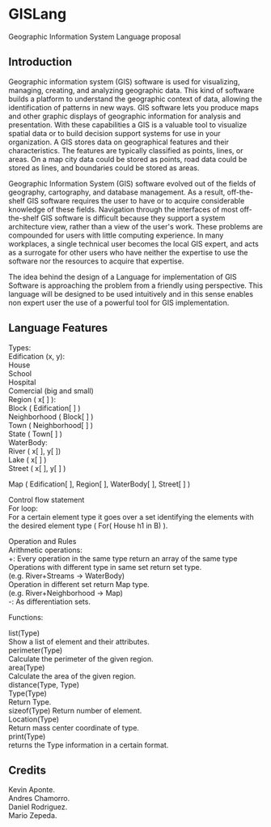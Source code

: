 # GISLang

Geographic Information System Language proposal

## Introduction

Geographic information system (GIS) software is used for visualizing, managing, creating, and analyzing geographic data. This kind of software builds a platform to understand the geographic context of data, allowing the identification of patterns in new ways. 
GIS software lets you produce maps and other graphic displays of geographic information for analysis and presentation. With these capabilities a GIS is a valuable tool to visualize spatial data or to build decision support systems for use in your organization.
A GIS stores data on geographical features and their characteristics. The features are typically classified as points, lines, or areas. On a map city data could be stored as points, road data could be stored as lines, and boundaries could be stored as areas.

Geographic Information System (GIS) software evolved out of the fields of geography, cartography, and database management. As a result, off-the-shelf GIS software requires the user to have or to acquire considerable knowledge of these fields. Navigation through the interfaces of most off-the-shelf GIS software is difficult because they support a system architecture view, rather than a view of the user's work. These problems are compounded for users with little computing experience. In many workplaces, a single technical user becomes the local GIS expert, and acts as a surrogate for other users who have neither the expertise to use the software nor the resources to acquire that expertise.

The idea behind the design of a Language for implementation of GIS Software is approaching the problem from a friendly using perspective. This language will be designed to be used intuitively and in this sense enables non expert user the use of a powerful tool for GIS implementation. 


## Language Features

Types:  
	Edification (x, y):  
	House  
	School  
	Hospital  
	Comercial (big and small)  
Region ( x[ ] ):  
	Block  ( Edification[ ] )  
	Neighborhood ( Block[ ]  )  
	Town ( Neighborhood[ ] )  
	State ( Town[ ] )  
WaterBody:  
	River ( x[ ], y[ ])  
	Lake ( x[ ] )  
Street ( x[ ], y[ ] )  

Map ( Edification[ ], Region[ ], WaterBody[ ], Street[ ] )

Control flow statement  
	For loop:  
For a certain element type it goes over a set identifying the elements with the desired element type   ( For( House  h1 in  B) ).

Operation and Rules  
	Arithmetic operations:  
		+: Every operation in the same type return an array of the same type  
			Operations with different type in same set return set type.  
			(e.g. River+Streams -> WaterBody)  
			Operation in different set return Map type.  
			(e.g. River+Neighborhood -> Map)  
		-: As differentiation sets.  

Functions:

list(Type)  
	Show a list of element and their attributes.  
perimeter(Type)  
	Calculate the perimeter of the given region.  
area(Type)  
	Calculate the area of the given region.  
distance(Type, Type)  
Type(Type)  
	Return Type.  
sizeof(Type)
	Return number of element.  
Location(Type)  
	Return mass center coordinate of type.  
print(Type)  
	returns the Type information in a certain format.  

## Credits

Kevin Aponte.  
Andres Chamorro.  
Daniel Rodriguez.  
Mario Zepeda.  
